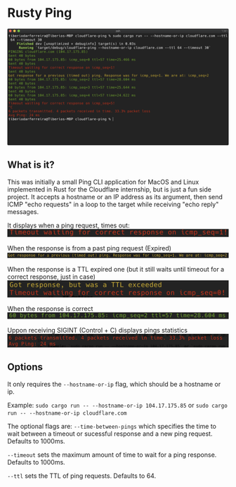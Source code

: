 # Rusty Ping


![CLI Screenshot](./screenshots/main.png "CLI Screenshot")

## What is it?

This was initially a small Ping CLI application for MacOS and Linux implemented in Rust for the Cloudflare internship, but is just a fun side project. It accepts a hostname or an IP address as its argument, then send ICMP "echo requests" in a loop to the target while receiving "echo reply" messages.

It displays when a ping request, times out:
![Timeout](./screenshots/timeout.png "Timeout")

When the response is from a past ping request (Expired)
![Expired](./screenshots/expired_response.png "Expired")

When the response is a TTL expired one (but it still waits until timeout for a correct response, just in case)
![TTL exceeded](./screenshots/ttl_exceeded.png "TTL exceeded")

When the response is correct
![Correct Response](./screenshots/correct.png
 "Correct Response")

Uppon receiving SIGINT (Control + C) displays pings statistics
![Packet Statistics](./screenshots/stats.png
 "Statistics")


## Options

It only requires the `--hostname-or-ip` flag, which should be a hostname or ip. 

Example: `sudo cargo run -- --hostname-or-ip 104.17.175.85` or `sudo cargo run -- --hostname-or-ip cloudflare.com`

The optional flags are:
```--time-between-pings``` which specifies the time to wait between a timeout or sucessful response and a new ping request. Defaults to 1000ms.

```--timeout``` sets the maximum amount of time to wait for a ping response. Defaults to 1000ms.

```--ttl``` sets the TTL of ping requests. Defaults to 64.




